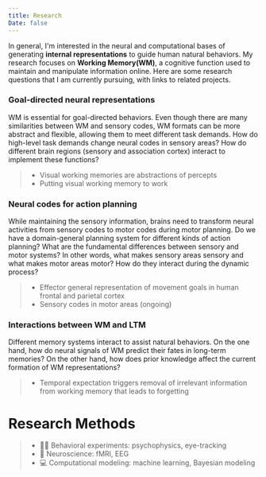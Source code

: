 ```yaml
---
title: Research
Date: false
---
```


In general, I'm interested in the neural and computational bases of generating **internal representations** to guide human natural behaviors. My research focuses on **Working Memory(WM)**, a cognitive function used to maintain and manipulate information online. Here are some research questions that I am currently pursuing, with links to related projects.


### Goal-directed neural representations
WM is essential for goal-directed behaviors. Even though there are many similarities between WM and sensory codes, WM formats can be more abstract and flexible, allowing them to meet different task demands. How do high-level task demands change neural codes in sensory areas? How do different brain regions (sensory and association cortex) interact to implement these functions?


>* Visual working memories are abstractions of percepts
>* Putting visual working memory to work


### Neural codes for action planning
While maintaining the sensory information, brains need to transform neural activities from sensory codes to motor codes during motor planning. Do we have a domain-general planning system for different kinds of action planning? What are the fundamental differences between sensory and motor systems? In other words, what makes sensory areas sensory and what makes motor areas motor? How do they interact during the dynamic process?


>* Effector general representation of movement goals in human frontal and parietal cortex
>* Sensory codes in motor areas (ongoing)


### Interactions between WM and LTM
Different memory systems interact to assist natural behaviors. On the one hand, how do neural signals of WM predict their fates in long-term memories? On the other hand, how does prior knowledge affect the current formation of WM representations?


>* Temporal expectation triggers removal of irrelevant information from working memory that leads to forgetting



# Research Methods
>* 🙋‍♀️ Behavioral experiments: psychophysics, eye-tracking
>* 🧠 Neuroscience: fMRI, EEG
>* 💻 Computational modeling: machine learning, Bayesian modeling


